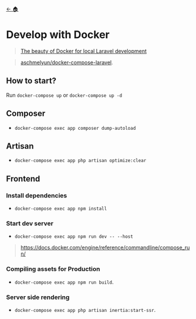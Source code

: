 [← 🏠](../../README.md)

# Develop with Docker

> [The beauty of Docker for local Laravel development](https://dev.to/aschmelyun/the-beauty-of-docker-for-local-laravel-development-13c0)

> [aschmelyun/docker-compose-laravel](https://github.com/aschmelyun/docker-compose-laravel).

## How to start?

Run `docker-compose up` or `docker-compose up -d`

## Composer

- `docker-compose exec app composer dump-autoload`

## Artisan

- `docker-compose exec app php artisan optimize:clear`

## Frontend

### Install dependencies

- `docker-compose exec app npm install`

### Start dev server

- `docker-compose exec app npm run dev -- --host`

>https://docs.docker.com/engine/reference/commandline/compose_run/

### Compiling assets for Production

- `docker-compose exec app npm run build`.

### Server side rendering

- `docker-compose exec app php artisan inertia:start-ssr`.
